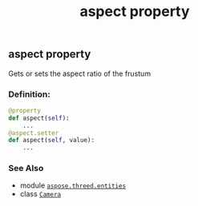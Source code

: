 ﻿---
title: aspect property
second_title: Aspose.3D for Python via .NET API References
description: 
type: docs
weight: 110
url: /python-net/aspose.threed.entities/camera/aspect/
is_root: false
---

## aspect property


Gets or sets the aspect ratio of the frustum
### Definition:
```python
@property
def aspect(self):
    ...
@aspect.setter
def aspect(self, value):
    ...
```

### See Also
* module [`aspose.threed.entities`](../../)
* class [`Camera`](/3d/python-net/aspose.threed.entities/camera)
